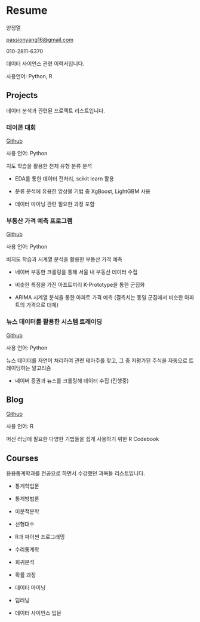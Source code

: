 Resume
================
양정열

<passionyang16@gmail.com>

010-2811-6370

데이터 사이언스 관련 이력서입니다.

사용언어: Python, R

## Projects

데이터 분석과 관련된 프로젝트 리스트입니다.

### 데이콘 대회

[Github](https://github.com/sehyeona/ybigta-project)

사용 언어: Python

지도 학습을 활용한 천체 유형 분류 분석

  - EDA를 통한 데이터 전처리, scikit learn 활용

  - 분류 분석에 유용한 앙상블 기법 중 XgBoost, LightGBM 사용

  - 데이터 마이닝 관련 필요한 과정 포함

### 부동산 가격 예측 프로그램

[Github](https://github.com/whoareyouwhoami/ProjectCasa)

사용 언어: Python

비지도 학습과 시계열 분석을 활용한 부동산 가격 예측

  - 네이버 부동한 크롤링을 통해 서울 내 부동산 데이터 수집

  - 비슷한 특징을 가진 아프트끼리 K-Prototype을 통한 군집화

  - ARIMA 시계열 분석을 통한 아파트 가격 예측 (결측치는 동일 군집에서 비슷한 아파트의 가격으로 대체)

### 뉴스 데이터를 활용한 시스템 트레이딩

[Github](https://github.com/sopogen/Project_ThematicInvest)

사용 언어: Python

뉴스 데이터를 자연어 처리하여 관련 테마주를 찾고, 그 중 저평가된 주식을 자동으로 트레이딩하는 알고리즘

  - 네이버 증권과 뉴스를 크롤링해 데이터 수집 (진행중)

## Blog

[Github](https://github.com/passionyang16/r_blog)

사용 언어: R

머신 러닝에 필요한 다양한 기법들을 쉽게 사용하기 위한 R Codebook

## Courses

응용통계학과를 전공으로 하면서 수강했던 과목들 리스트입니다.

  - 통계학입문

  - 통계방법론

  - 미분적분학

  - 선형대수

  - R과 파이썬 프로그래밍

  - 수리통계학

  - 회귀분석

  - 확률 과정

  - 데이터 마이닝

  - 딥러닝

  - 데이터 사이언스 입문
